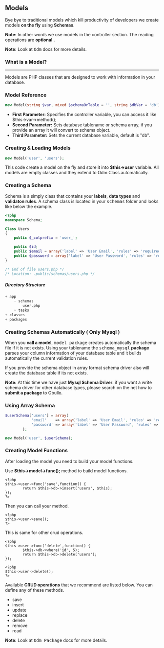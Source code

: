 ## Models <a name="models"></a>

Bye bye to traditional models which kill productivity of developers we create models <b>on the fly</b> using <b>Schemas</b>.

**Note:** In other words we use models in the controller section. The reading operations are <b>optional</b> .

**Note:** Look at <kbd>Odm</kbd> docs for more details.

### What is a Model? <a name="what-is-a-model"></a>

------

Models are PHP classes that are designed to work with information in your database. 

### Model Reference

```php
new Model(string $var, mixed $schemaOrTable = '', string $dbVar = 'db');
```

* <b>First Parameter:</b> Specifies the controller variable, you can access it like $this->var->method();
* <b>Second Parameter:</b> Sets database tablename or schema array, if you provide an array it will convert to schema object.
* <b>Third Parameter:</b> Sets the current database variable, default is "db".


### Creating & Loading Models

```php
new Model('user', 'users');
```
This code create a model on the fly and store it into <b>$this->user</b> variable. All models are empty classes and they extend to Odm Class automatically.

### Creating a Schema

Schema is a simply class that contains your <b>labels</b>, <b>data types</b> and <b>validaton rules</b>. A schema class is located in your <kbd>schemas</kbd> folder and looks like below the example.

```php
<?php
namespace Schema;

Class Users
{
    public $_colprefix = 'user_';

    public $id;
    public $email = array('label' => 'User Email', 'rules' => 'required|_string(60)|validEmail');
    public $password = array('label' => 'User Password', 'rules' => 'required|_string(255)|minLen(6)');
}

/* End of file users.php */
/* Location: .public/schemas/users.php */
```

##### Directory Structure

```php
+ app
    - schemas
        user.php
    + tasks
+ classes
+ packages
```

### Creating Schemas Automatically ( Only Mysql )

When you <b>call a model</b>, <kbd>model package</kbd> creates automatically the schema file if it is not exists. 
Using your tablename the <kbd>schema_mysql</kbd> <b>package</b> parses your column information of your database table and it builds automatically the current validation rules.

If you provide the schema object in array format schema driver also will create the database table if its not exists.

**Note:** At this time we have just <b>Mysql Schema Driver</b>. if you want a write schema driver for other database types, please search on the net how to <b>submit a package</b> to Obullo.


### Using Array Schema

```php
$userSchema['users'] = array(
            'email'    => array('label' => 'User Email', 'rules' => 'required|_string(60)|validEmail'),
            'password' => array('label' => 'User Password', 'rules' => 'required|_string(255)|minLen(6)')
        );

new Model('user', $userSchema);
```

### Creating Model Functions

After loading the model you need to build your model functions.

Use <b>$this->model->func();</b> method to build model functions.

```
<?php
$this->user->func('save',function() {
        return $this->db->insert('users', $this);
});
?>
```

Then you can call your method.

```
<?php
$this->user->save();
?>
```

This is same for other crud operations.

```
<?php
$this->user->func('delete',function() {
        $this->db->where('id', 5);
        return $this->db->delete('users');
});
```

```
<?php
$this->user->delete();
?>
```

Available <b>CRUD operations</b> that we recommend are listed below. You can define any of these methods.

* save
* insert
* update
* replace
* delete
* remove
* read


**Note:** Look at <kbd>Odm Package</kbd> docs for more details.